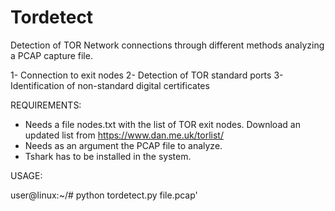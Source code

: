 # Tordetect

Detection of TOR Network connections through different methods analyzing a PCAP capture file.

1- Connection to exit nodes
2- Detection of TOR standard ports
3- Identification of non-standard digital certificates

REQUIREMENTS:

- Needs a file nodes.txt with the list of TOR exit nodes. Download an updated list from https://www.dan.me.uk/torlist/
- Needs as an argument the PCAP file to analyze.
- Tshark has to be installed in the system.

USAGE: 

user@linux:~/# python tordetect.py file.pcap'
